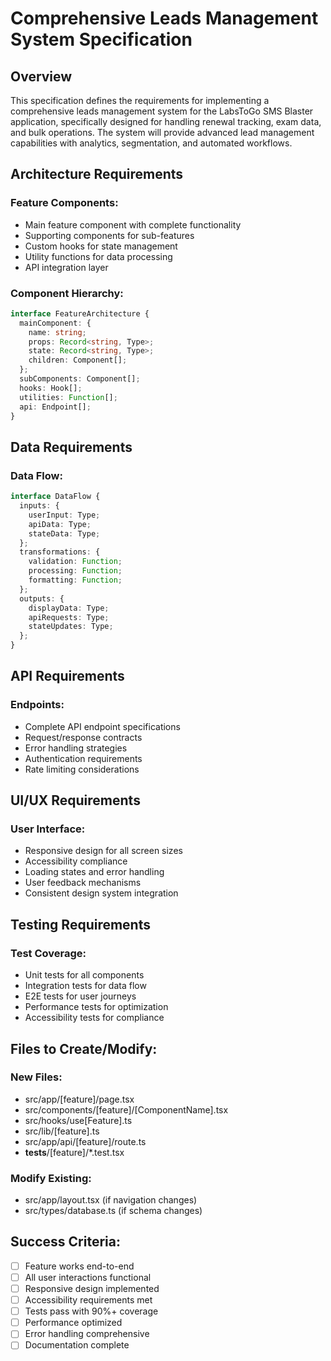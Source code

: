 # Comprehensive Leads Management System Specification

## Overview

This specification defines the requirements for implementing a comprehensive leads management system for the LabsToGo SMS Blaster application, specifically designed for handling renewal tracking, exam data, and bulk operations. The system will provide advanced lead management capabilities with analytics, segmentation, and automated workflows.

## Architecture Requirements

### Feature Components:

- Main feature component with complete functionality
- Supporting components for sub-features
- Custom hooks for state management
- Utility functions for data processing
- API integration layer

### Component Hierarchy:

```typescript
interface FeatureArchitecture {
  mainComponent: {
    name: string;
    props: Record<string, Type>;
    state: Record<string, Type>;
    children: Component[];
  };
  subComponents: Component[];
  hooks: Hook[];
  utilities: Function[];
  api: Endpoint[];
}
```

## Data Requirements

### Data Flow:

```typescript
interface DataFlow {
  inputs: {
    userInput: Type;
    apiData: Type;
    stateData: Type;
  };
  transformations: {
    validation: Function;
    processing: Function;
    formatting: Function;
  };
  outputs: {
    displayData: Type;
    apiRequests: Type;
    stateUpdates: Type;
  };
}
```

## API Requirements

### Endpoints:

- Complete API endpoint specifications
- Request/response contracts
- Error handling strategies
- Authentication requirements
- Rate limiting considerations

## UI/UX Requirements

### User Interface:

- Responsive design for all screen sizes
- Accessibility compliance
- Loading states and error handling
- User feedback mechanisms
- Consistent design system integration

## Testing Requirements

### Test Coverage:

- Unit tests for all components
- Integration tests for data flow
- E2E tests for user journeys
- Performance tests for optimization
- Accessibility tests for compliance

## Files to Create/Modify:

### New Files:

- src/app/[feature]/page.tsx
- src/components/[feature]/[ComponentName].tsx
- src/hooks/use[Feature].ts
- src/lib/[feature].ts
- src/app/api/[feature]/route.ts
- **tests**/[feature]/\*.test.tsx

### Modify Existing:

- src/app/layout.tsx (if navigation changes)
- src/types/database.ts (if schema changes)

## Success Criteria:

- [ ] Feature works end-to-end
- [ ] All user interactions functional
- [ ] Responsive design implemented
- [ ] Accessibility requirements met
- [ ] Tests pass with 90%+ coverage
- [ ] Performance optimized
- [ ] Error handling comprehensive
- [ ] Documentation complete
